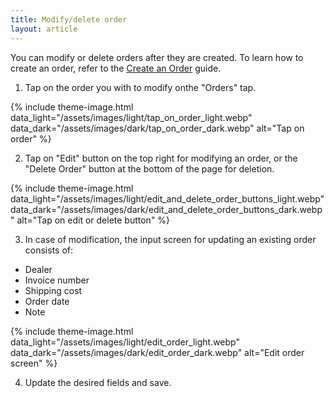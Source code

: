 ```yaml
---
title: Modify/delete order
layout: article
---
```


You can modify or delete orders after they are created. To learn how to create an order, refer to the [Create an Order](https://preciousmetalsmanager.com/help/create-order/) guide.


1) Tap on the order you with to modify onthe "Orders" tap.

{% include theme-image.html
   data_light="/assets/images/light/tap_on_order_light.webp"
   data_dark="/assets/images/dark/tap_on_order_dark.webp"
   alt="Tap on order" %}

2) Tap on "Edit" button on the top right for modifying an order, or the "Delete Order" button at the bottom of the page for deletion.

{% include theme-image.html
   data_light="/assets/images/light/edit_and_delete_order_buttons_light.webp"
   data_dark="/assets/images/dark/edit_and_delete_order_buttons_dark.webp"
   alt="Tap on edit or delete button" %}

3) In case of modification, the input screen for updating an existing order consists of:

* Dealer
* Invoice number
* Shipping cost
* Order date
* Note

{% include theme-image.html
   data_light="/assets/images/light/edit_order_light.webp"
   data_dark="/assets/images/dark/edit_order_dark.webp"
   alt="Edit order screen" %}

4) Update the desired fields and save.
